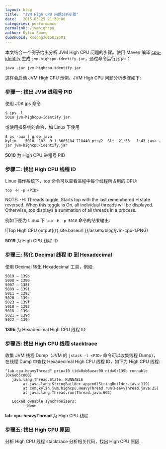 ```yaml
---
layout: blog
title:  "JVM High CPU 问题分析步骤"
date:   2015-03-25 21:30:00
categories: performance
permalink: /jvmhighcpu
author: Kylin Soong
duoshuoid: ksoong2015032501
---
```


本文结合一个例子给出分析 JVM High CPU 问题的步骤。使用 Maven 编译 [cpu-identify](https://github.com/kylinsoong/JVM/tree/master/jvm/cpu/identify) 生成 `jvm-highcpu-identify.jar`，通过命令运行此 jar：

~~~
java -jar jvm-highcpu-identify.jar
~~~

这样会启动 JVM High CPU 示例。JVM High CPU 问题分析步骤如下:

### 步骤一: 找出 JVM 进程号 PID

使用 JDK jps 命令

~~~
$ jps -l
5010 jvm-highcpu-identify.jar
~~~

或使用操系统的命令，如 Linux 下使用

~~~
$ ps -aux | grep java
kylin    5010  102  9.1 3605104 718440 pts/2  Sl+  21:53   1:43 java -jar jvm-highcpu-identify.jar
~~~

**5010** 为 High CPU 进程号 PID

### 步骤二: 找出 High CPU 线程 ID

Linux 操作系统下，top 命令可以查看进程中每个线程所占用的 CPU:

~~~
top -H -p <PID>
~~~

NOTE: -H: Threads toggle. Starts top with the last remembered H state reversed. When this toggle is On, all individual threads will be displayed. Otherwise, top displays a summation of all threads in a process. 

例如下图为 Linux 下 `top -H -p 5010` 命令的结果输出:

![Top High CPU output]({{ site.baseurl }}/assets/blog/jvm-cpu-1.PNG)

**5019** 为 High CPU 线程 ID

### 步骤三: 转化 Decimal 线程 ID 到 Hexadecimal

使用 Decimal 转化 Hexadecimal 工具，例如:

~~~
5019 → 139b
5008 → 1390
5007 → 138f
5009 → 1391
5011 → 1393
5020 → 139c
5023 → 139f
5010 → 1392
5018 → 139a
5021 → 139d
5022 → 139e
~~~

**139b** 为 Hexadecimal High CPU 线程 ID

### 步骤四: 找出 High CPU 线程 stacktrace 

收集 JVM 线程 Dump（JVM 的 `jstack -l <PID>` 命令可以收集线程 Dump），在线程 Dump 中查找 Hexadecimal High CPU 线程 ID，如下为 High CPU 线程:

~~~
"lab-cpu-heavyThread" prio=10 tid=0xb6aeac00 nid=0x139b runnable [0x6eb5c000]
   java.lang.Thread.State: RUNNABLE
        at java.lang.StringBuilder.append(StringBuilder.java:119)
        at com.kylin.jvm.highcpu.HeavyThread.run(HeavyThread.java:25)
        at java.lang.Thread.run(Thread.java:662)

   Locked ownable synchronizers:
        - None
~~~

**lab-cpu-heavyThread** 为 High CPU 线程.

### 步骤五: 找出 High CPU 原因

分析 High CPU 线程 stacktrace 分析相关代码，找出 High CPU 原因.
